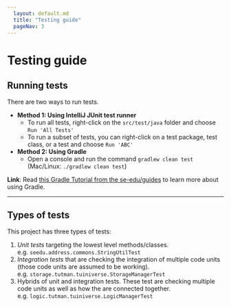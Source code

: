 ```yaml
---
  layout: default.md
  title: "Testing guide"
  pageNav: 3
---
```


# Testing guide

<!-- * Table of Contents -->
<page-nav-print />

<!-- -------------------------------------------------------------------------------------------------------------------- -->

## Running tests

There are two ways to run tests.

* **Method 1: Using IntelliJ JUnit test runner**
  * To run all tests, right-click on the `src/test/java` folder and choose `Run 'All Tests'`
  * To run a subset of tests, you can right-click on a test package,
    test class, or a test and choose `Run 'ABC'`
* **Method 2: Using Gradle**
  * Open a console and run the command `gradlew clean test` (Mac/Linux: `./gradlew clean test`)

<box type="info" seamless>

**Link**: Read [this Gradle Tutorial from the se-edu/guides](https://se-education.org/guides/tutorials/gradle.html) to learn more about using Gradle.
</box>

--------------------------------------------------------------------------------------------------------------------

## Types of tests

This project has three types of tests:

1. *Unit tests* targeting the lowest level methods/classes.<br>
   e.g. `seedu.address.commons.StringUtilTest`
1. *Integration tests* that are checking the integration of multiple code units (those code units are assumed to be working).<br>
   e.g. `storage.tutman.tuiniverse.StorageManagerTest`
1. Hybrids of unit and integration tests. These test are checking multiple code units as well as how the are connected together.<br>
   e.g. `logic.tutman.tuiniverse.LogicManagerTest`
